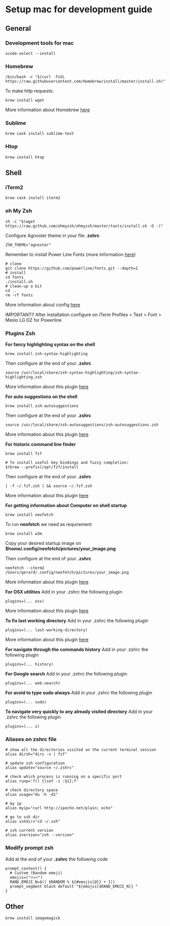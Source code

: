 # Setup mac for development guide

## General
### Development tools for mac
```script
xcode-select --install
```

### Homebrew
```script
/bin/bash -c "$(curl -fsSL https://raw.githubusercontent.com/Homebrew/install/master/install.sh)"
```

To make http requests:

```script
brew install wget
```

More information about Homebrew [here](https://brew.sh/index_es)

### Sublime

```script
brew cask install sublime-text
```

### Htop

```script
brew install htop
```

## Shell

### iTerm2

```script
brew cask install iterm2
```

### oh My Zsh

```script
sh -c "$(wget https://raw.github.com/ohmyzsh/ohmyzsh/master/tools/install.sh -O -)"
```

Configure Agnoster theme in your file <strong>.zshrc</strong>

```script
ZSH_THEME="agnoster"
```

Remember to install Power Line Fonts (more information [here](https://github.com/powerline/fonts))
```script
# clone
git clone https://github.com/powerline/fonts.git --depth=1
# install
cd fonts
./install.sh
# clean-up a bit
cd ..
rm -rf fonts
```

More information about config [here](https://github.com/ohmyzsh/ohmyzsh)

IMPORTANT!! After installation configure on iTerm Profiles > Text > Font > Meslo LG DZ for Powerline

### Plugins Zsh

__For fancy highlighting syntax on the shell__
```script
brew install zsh-syntax-highlighting
```

Then configure at the end of your <strong>.zshrc</strong>

```script
source /usr/local/share/zsh-syntax-highlighting/zsh-syntax-highlighting.zsh
```

More information about this plugin [here](https://github.com/zsh-users/zsh-syntax-highlighting)

__For auto suggestions on the shell__
```script
brew install zsh-autosuggestions
```

Then configure at the end of your <strong>.zshrc</strong>

```script
source /usr/local/share/zsh-autosuggestions/zsh-autosuggestions.zsh
```

More information about this plugin [here](https://github.com/zsh-users/zsh-autosuggestions)

__For historic command line finder__
```script
brew install fzf
```

```script
# To install useful key bindings and fuzzy completion:
$(brew --prefix)/opt/fzf/install
```

Then configure at the end of your <strong>.zshrc</strong>

```script
[ -f ~/.fzf.zsh ] && source ~/.fzf.zsh
```

More information about this plugin [here](https://github.com/junegunn/fzf)

__For getting information about Computer on shell startup__
```script
brew install neofetch
```

To run <strong>neofetch</strong> we need as requirement
```script
brew install w3m
```

Copy your desired startup image on <strong>$home/.config/neofetch/pictures/your_image.png</strong>

Then configure at the end of your <strong>.zshrc</strong>

```script
neofetch --iterm2 /Users/gerard/.config/neofetch/pictures/your_image.png
```

More information about this plugin [here](https://github.com/dylanaraps/neofetch)

__For OSX utilities__
Add in your .zshrc the following plugin
```script
plugins=(... osx)
```

More information about this plugin [here](https://github.com/ohmyzsh/ohmyzsh/tree/master/plugins/osx)

__To fix last working directory__
Add in your .zshrc the following plugin
```script
plugins=(... last-working-directory)
```

More information about this plugin [here](https://github.com/ohmyzsh/ohmyzsh/tree/master/plugins/last-working-dir)

__For navigate through the commands history__
Add in your .zshrc the following plugin
```script
plugins=(... history)
```

__For Google search__
Add in your .zshrc the following plugin
```script
plugins=(... web-search)
```

__For avoid to type sudo always__
Add in your .zshrc the following plugin
```script
plugins=(... sudo)
```

__To navigate very quickly to any already visited directory__
Add in your .zshrc the following plugin
```script
plugins=(... z)
```

### Aliases on zshrc file
```script
# show all the directories visited on the current terminal session
alias dirsh="dirs -v | fzf"

# update zsh configuration
alias update="source ~/.zshrc"

# check which process is running on a specific port
alias runp='f() {lsof -i :$1};f'

# check directory space
alias usage="du -h -d1"

# my ip
alias myip="curl http://ipecho.net/plain; echo"

# go to ssh dir
alias sshdir="cd ~/.ssh"

# zsh current version
alias zversion="zsh --version"
```

### Modify prompt zsh

Add at the end of your <strong>.zshrc</strong> the following code
```script
prompt_context() {
  # Custom (Random emoji)
  emojis=("🔥💀🔥")
  RAND_EMOJI_N=$(( $RANDOM % ${#emojis[@]} + 1))
  prompt_segment black default "${emojis[$RAND_EMOJI_N]} "
}
```

## Other
```script
brew install imagemagick
```